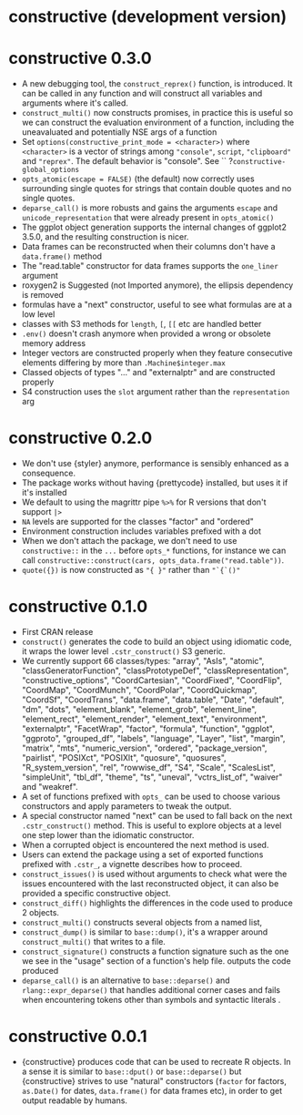 # constructive (development version)

# constructive 0.3.0

* A new debugging tool, the `construct_reprex()` function, is introduced. 
  It can be called in any function and will construct all variables and arguments
  where it's called.
* `construct_multi()` now constructs promises, in practice this is useful so
  we can construct the evaluation environment of a function, including the uneavaluated
  and potentially NSE args of a function
* Set `options(constructive_print_mode = <character>)` where `<character>` is a vector
    of strings among `"console"`, `script`, `"clipboard"` and `"reprex"`. The default
    behavior is "console". See `` ?`constructive-global_options`
* `opts_atomic(escape = FALSE)` (the default) now correctly uses surrounding single quotes
  for strings that contain double quotes and no single quotes.
* `deparse_call()` is more robusts and gains the arguments `escape` and `unicode_representation`
  that were already present in `opts_atomic()`
* The ggplot object generation supports the internal changes of ggplot2 3.5.0,
  and the resulting construction is nicer.
* Data frames can be reconstructed when their columns don't have a `data.frame()`
  method
* The "read.table" constructor for data frames supports the `one_liner` argument
* roxygen2 is Suggested (not Imported anymore), the ellipsis dependency is removed
* formulas have a "next" constructor, useful to see what formulas are at a low
  level
* classes with S3 methods for `length`, `[`, `[[` etc are handled better
* `.env()` doesn't crash anymore when provided a wrong or obsolete memory address
* Integer vectors are constructed properly when they feature consecutive elements
  differing by more than `.Machine$integer.max` 
* Classed objects of types "..." and "externalptr" and are constructed properly
* S4 construction uses the `slot` argument rather than the `representation` arg

# constructive 0.2.0

* We don't use {styler} anymore, performance is sensibly enhanced as
a consequence.
* The package works without having {prettycode} installed, but uses it if it's installed
* We default to using the magrittr pipe `%>%` for R versions that don't support `|>`
* `NA` levels are supported for the classes "factor" and "ordered"
* Environment construction includes variables prefixed with a dot
* When we don't attach the package, we don't need to use `constructive::` in the
  `...` before `opts_*` functions, for instance we can call `constructive::construct(cars, opts_data.frame("read.table"))`.
* `quote({})` is now constructed as `"{ }"` rather than ``"`{`()"``

# constructive 0.1.0

* First CRAN release
* `construct()` generates the code to build an object using idiomatic code, it
  wraps the lower level `.cstr_construct()` S3 generic.
* We currently support 66 classes/types: "array", "AsIs", "atomic", "classGeneratorFunction", 
  "classPrototypeDef", "classRepresentation", "constructive_options", "CoordCartesian",
  "CoordFixed", "CoordFlip", "CoordMap", "CoordMunch", "CoordPolar", "CoordQuickmap",
  "CoordSf", "CoordTrans", "data.frame", "data.table", "Date", "default", "dm", 
  "dots", "element_blank", "element_grob", "element_line", "element_rect", 
  "element_render", "element_text", "environment", "externalptr", "FacetWrap", 
  "factor", "formula", "function", "ggplot", "ggproto", "grouped_df", "labels", 
  "language", "Layer", "list", "margin", "matrix", "mts", "numeric_version", 
  "ordered", "package_version", "pairlist", "POSIXct", "POSIXlt", "quosure", 
  "quosures", "R_system_version", "rel", "rowwise_df", "S4", "Scale", "ScalesList", 
  "simpleUnit", "tbl_df", "theme", "ts", "uneval", "vctrs_list_of", "waiver" and 
  "weakref".
* A set of functions prefixed with `opts_` can be used to choose various constructors
  and apply parameters to tweak the output.
* A special constructor named "next" can be used to fall back on the next 
  `.cstr_construct()` method. This is useful to explore objects at a level one 
  step lower than the idiomatic constructor.
* When a corrupted object is encountered the next method is used.
* Users can extend the package using a set of exported functions prefixed with `.cstr_`,
  a vignette describes how to proceed.
* `construct_issues()` is used without arguments to check what were the issues encountered
  with the last reconstructed object, it can also be provided a specific constructive object.
* `construct_diff()` highlights the differences in the code used to produce 2 objects.
* `construct_multi()` constructs several objects from a named list,
* `construct_dump()` is similar to `base::dump()`, it's a wrapper around `construct_multi()`
  that writes to a file.
* `construct_signature()` constructs a function signature such as the one we see in the
  "usage" section of a function's help file.
outputs the code produced  
* `deparse_call()` is an alternative to `base::deparse()` and `rlang::expr_deparse()` that 
  handles additional corner cases and fails when encountering tokens other than symbols 
  and syntactic literals .

# constructive 0.0.1

* {constructive} produces code that can be used to recreate R objects. In a sense it
is similar to `base::dput()` or `base::deparse()` but {constructive} strives to use "natural" constructors
(`factor` for factors, `as.Date()` for dates, `data.frame()` for data frames etc),
in order to get output readable by humans.
